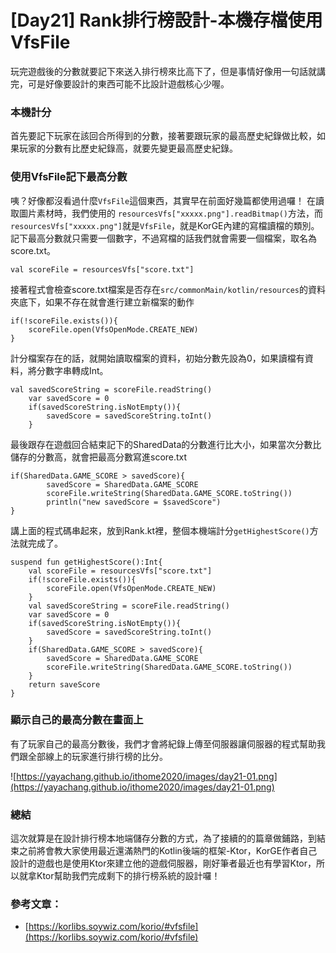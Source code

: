 # [Day21] Rank排行榜設計-本機存檔使用VfsFile
玩完遊戲後的分數就要記下來送入排行榜來比高下了，但是事情好像用一句話就講完，可是好像要設計的東西可能不比設計遊戲核心少喔。 

### 本機計分
首先要記下玩家在該回合所得到的分數，接著要跟玩家的最高歷史紀錄做比較，如果玩家的分數有比歷史紀錄高，就要先變更最高歷史紀錄。

### 使用VfsFile記下最高分數
咦？好像都沒看過什麼```VfsFile```這個東西，其實早在前面好幾篇都使用過囉！
在讀取圖片素材時，我們使用的 ```resourcesVfs["xxxxx.png"].readBitmap()```方法，而 ```resourcesVfs["xxxxx.png"]```就是```VfsFile```，就是KorGE內建的寫檔讀檔的類別。
記下最高分數就只需要一個數字，不過寫檔的話我們就會需要一個檔案，取名為score.txt。
```
val scoreFile = resourcesVfs["score.txt"]
```
接著程式會檢查score.txt檔案是否存在```src/commonMain/kotlin/resources```的資料夾底下，如果不存在就會進行建立新檔案的動作
```
if(!scoreFile.exists()){
    scoreFile.open(VfsOpenMode.CREATE_NEW)
}
```
計分檔案存在的話，就開始讀取檔案的資料，初始分數先設為0，如果讀檔有資料，將分數字串轉成Int。
```
val savedScoreString = scoreFile.readString()
    var savedScore = 0
    if(savedScoreString.isNotEmpty()){
        savedScore = savedScoreString.toInt()
    }
```    
最後跟存在遊戲回合結束記下的SharedData的分數進行比大小，如果當次分數比儲存的分數高，就會把最高分數寫進score.txt
```
if(SharedData.GAME_SCORE > savedScore){
        savedScore = SharedData.GAME_SCORE
        scoreFile.writeString(SharedData.GAME_SCORE.toString())
        println("new savedScore = $savedScore")
}
```
講上面的程式碼串起來，放到Rank.kt裡，整個本機端計分```getHighestScore()```方法就完成了。
```
suspend fun getHighestScore():Int{
    val scoreFile = resourcesVfs["score.txt"]
    if(!scoreFile.exists()){
        scoreFile.open(VfsOpenMode.CREATE_NEW)
    }
    val savedScoreString = scoreFile.readString()
    var savedScore = 0
    if(savedScoreString.isNotEmpty()){
        savedScore = savedScoreString.toInt()
    }
    if(SharedData.GAME_SCORE > savedScore){
        savedScore = SharedData.GAME_SCORE
        scoreFile.writeString(SharedData.GAME_SCORE.toString())
    }
    return saveScore
}
```
### 顯示自己的最高分數在畫面上
有了玩家自己的最高分數後，我們才會將紀錄上傳至伺服器讓伺服器的程式幫助我們跟全部線上的玩家進行排行榜的比分。

![https://yayachang.github.io/ithome2020/images/day21-01.png](https://yayachang.github.io/ithome2020/images/day21-01.png)

### 總結
這次就算是在設計排行榜本地端儲存分數的方式，為了接續的的篇章做鋪路，到結束之前將會教大家使用最近還滿熱門的Kotlin後端的框架-Ktor，KorGE作者自己設計的遊戲也是使用Ktor來建立他的遊戲伺服器，剛好筆者最近也有學習Ktor，所以就拿Ktor幫助我們完成剩下的排行榜系統的設計囉！

### 參考文章：
* [https://korlibs.soywiz.com/korio/#vfsfile](https://korlibs.soywiz.com/korio/#vfsfile)
